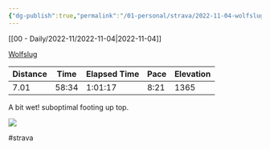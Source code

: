 ```yaml
---
{"dg-publish":true,"permalink":"/01-personal/strava/2022-11-04-wolfslug/"}
---
```



[[00 - Daily/2022-11/2022-11-04\|2022-11-04]]

[Wolfslug](https://www.strava.com/activities/8068818203)

| Distance | Time  | Elapsed Time | Pace | Elevation |
| -------- | ----- | ------------ | ---- | --------- |
| 7.01     | 58:34 | 1:01:17      | 8:21 | 1365      |


A bit wet! suboptimal footing up top.
    
![](https://dgtzuqphqg23d.cloudfront.net/zPUBVHZuwcJjVugmY0bCIYoXlx9ha5BStrWF6xy82qk-768x576.jpg)

    

#strava
